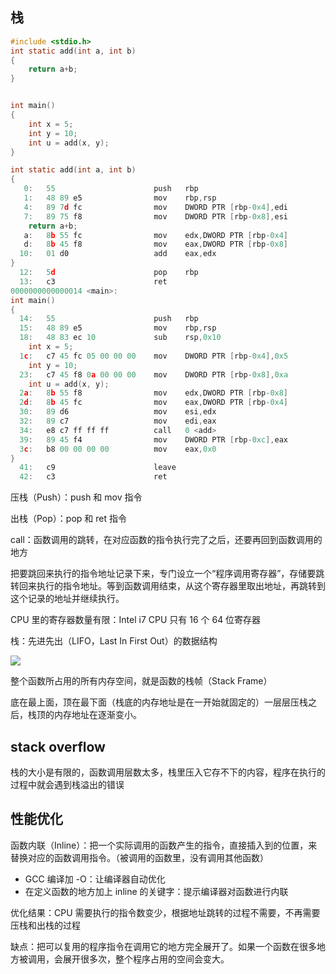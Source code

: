 ## 栈

```c
#include <stdio.h>
int static add(int a, int b)
{
    return a+b;
}


int main()
{
    int x = 5;
    int y = 10;
    int u = add(x, y);
}
```

```c
int static add(int a, int b)
{
   0:   55                      push   rbp
   1:   48 89 e5                mov    rbp,rsp
   4:   89 7d fc                mov    DWORD PTR [rbp-0x4],edi
   7:   89 75 f8                mov    DWORD PTR [rbp-0x8],esi
    return a+b;
   a:   8b 55 fc                mov    edx,DWORD PTR [rbp-0x4]
   d:   8b 45 f8                mov    eax,DWORD PTR [rbp-0x8]
  10:   01 d0                   add    eax,edx
}
  12:   5d                      pop    rbp
  13:   c3                      ret
0000000000000014 <main>:
int main()
{
  14:   55                      push   rbp
  15:   48 89 e5                mov    rbp,rsp
  18:   48 83 ec 10             sub    rsp,0x10
    int x = 5;
  1c:   c7 45 fc 05 00 00 00    mov    DWORD PTR [rbp-0x4],0x5
    int y = 10;
  23:   c7 45 f8 0a 00 00 00    mov    DWORD PTR [rbp-0x8],0xa
    int u = add(x, y);
  2a:   8b 55 f8                mov    edx,DWORD PTR [rbp-0x8]
  2d:   8b 45 fc                mov    eax,DWORD PTR [rbp-0x4]
  30:   89 d6                   mov    esi,edx
  32:   89 c7                   mov    edi,eax
  34:   e8 c7 ff ff ff          call   0 <add>
  39:   89 45 f4                mov    DWORD PTR [rbp-0xc],eax
  3c:   b8 00 00 00 00          mov    eax,0x0
}
  41:   c9                      leave
  42:   c3                      ret
```

压栈（Push）：push 和 mov 指令

出栈（Pop）：pop 和 ret 指令

call：函数调用的跳转，在对应函数的指令执行完了之后，还要再回到函数调用的地方

把要跳回来执行的指令地址记录下来，专门设立一个“程序调用寄存器”，存储要跳转回来执行的指令地址。等到函数调用结束，从这个寄存器里取出地址，再跳转到这个记录的地址并继续执行。

CPU 里的寄存器数量有限：Intel i7 CPU 只有 16 个 64 位寄存器

栈：先进先出（LIFO，Last In First Out）的数据结构

![](https://blog-1252173264.cos.ap-shanghai.myqcloud.com/1646053340112-e4fbf5ae-7f0b-42f2-a270-6ed38a57f0f9.png)

整个函数所占用的所有内存空间，就是函数的栈帧（Stack Frame）

底在最上面，顶在最下面（栈底的内存地址是在一开始就固定的）一层层压栈之后，栈顶的内存地址在逐渐变小。

## stack overflow

栈的大小是有限的，函数调用层数太多，栈里压入它存不下的内容，程序在执行的过程中就会遇到栈溢出的错误

## 性能优化

函数内联（Inline）：把一个实际调用的函数产生的指令，直接插入到的位置，来替换对应的函数调用指令。（被调用的函数里，没有调用其他函数）

- GCC 编译加 -O：让编译器自动优化
- 在定义函数的地方加上 inline 的关键字：提示编译器对函数进行内联

优化结果：CPU 需要执行的指令数变少，根据地址跳转的过程不需要，不再需要压栈和出栈的过程

缺点：把可以复用的程序指令在调用它的地方完全展开了。如果一个函数在很多地方被调用，会展开很多次，整个程序占用的空间会变大。
